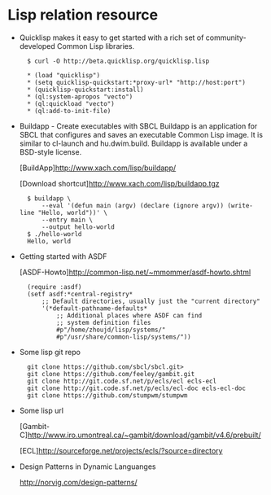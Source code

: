 # Lisp relation resource
* Quicklisp
  makes it easy to get started with a rich set of community-developed
  Common Lisp libraries.
  
        $ curl -O http://beta.quicklisp.org/quicklisp.lisp

        * (load "quicklisp")
        * (setq quicklisp-quickstart:*proxy-url* "http://host:port")
        * (quicklisp-quickstart:install)
        * (ql:system-apropos "vecto")
        * (ql:quickload "vecto")
        * (ql:add-to-init-file)
    
* Buildapp - Create executables with SBCL
  Buildapp is an application for SBCL that configures and saves an executable Common Lisp image.
  It is similar to cl-launch and hu.dwim.build.
  Buildapp is available under a BSD-style license.
  
  [BuildApp]<http://www.xach.com/lisp/buildapp/>
  
  [Download shortcut]<http://www.xach.com/lisp/buildapp.tgz>

        $ buildapp \
            --eval '(defun main (argv) (declare (ignore argv)) (write-line "Hello, world"))' \
            --entry main \
            --output hello-world
        $ ./hello-world
        Hello, world

* Getting started with ASDF

  [ASDF-Howto]<http://common-lisp.net/~mmommer/asdf-howto.shtml>

        (require :asdf)
        (setf asdf:*central-registry*
            ;; Default directories, usually just the "current directory"
            '(*default-pathname-defaults*
                ;; Additional places where ASDF can find
                ;; system definition files
                #p"/home/zhoujd/lisp/systems/"
                #p"/usr/share/common-lisp/systems/"))


* Some lisp git repo

        git clone https://github.com/sbcl/sbcl.git>
        git clone https://github.com/feeley/gambit.git 
        git clone http://git.code.sf.net/p/ecls/ecl ecls-ecl
        git clone http://git.code.sf.net/p/ecls/ecl-doc ecls-ecl-doc
        git clone https://github.com/stumpwm/stumpwm

* Some lisp url

  [Gambit-C]<http://www.iro.umontreal.ca/~gambit/download/gambit/v4.6/prebuilt/>
  
  [ECL]<http://sourceforge.net/projects/ecls/?source=directory>

* Design Patterns in Dynamic Languanges

  <http://norvig.com/design-patterns/>
